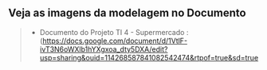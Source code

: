 ##  Veja as imagens da modelagem no Documento
> - Documento do Projeto TI 4 - Supermercado : (https://docs.google.com/document/d/1VtlF-ivT3N6oWXlb1hYXgxoa_dty5DXA/edit?usp=sharing&ouid=114268587841082542474&rtpof=true&sd=true
